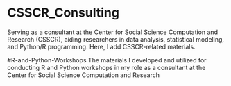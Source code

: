 # CSSCR_Consulting


Serving as a consultant at the Center for Social Science Computation and Research (CSSCR), aiding researchers in data analysis, statistical modeling, and Python/R programming.
Here, I add CSSCR-related materials.


#R-and-Python-Workshops
The materials I developed and utilized for conducting R and Python workshops in my role as a consultant at the Center for Social Science Computation and Research




